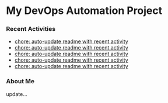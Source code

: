 # My DevOps Automation Project

### Recent Activities
<!-- activity:START -->
- [chore: auto-update readme with recent activity](https://github.com/kaigiii/mybowling-app/commit/8395644137e52fd3eb0d51280f2cc763dcef3d06)
- [chore: auto-update readme with recent activity](https://github.com/kaigiii/mybowling-app/commit/f5a934ef2989e6dddc446faa79fcabfffe2f7eba)
- [chore: auto-update readme with recent activity](https://github.com/kaigiii/mybowling-app/commit/7fa27bf83ec655abf2eb65668d4959ab864e23b4)
- [chore: auto-update readme with recent activity](https://github.com/kaigiii/mybowling-app/commit/7d8d7f8c5214343b665d82a861c7b1559d1511cb)
- [chore: auto-update readme with recent activity](https://github.com/kaigiii/mybowling-app/commit/bf33f9dda44028ebd36c0511363280e70214b1cc)
<!-- activity:END -->

### About Me
<!-- MYLINKS:START -->
<!-- MYLINKS:END -->

update...
